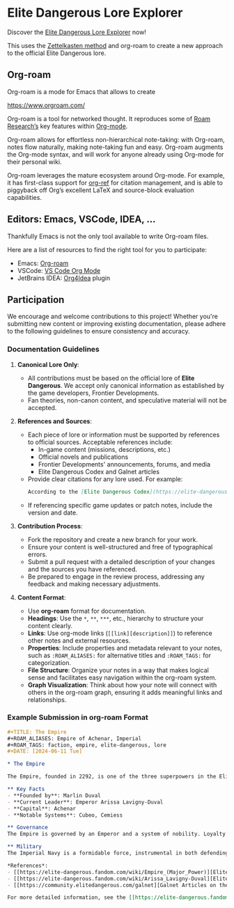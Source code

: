 # Elite Dangerous Lore Explorer

Discover the [Elite Dangerous Lore Explorer](https://elitedangereuse.github.io/LoreExplorer/) now!

This uses the [Zettelkasten method](https://www.orgroam.com/manual.html#A-Brief-Introduction-to-the-Zettelkasten-Method) and org-roam to create a new approach to the official Elite Dangerous lore.

## Org-roam

Org-roam is a mode for Emacs that allows to create 

https://www.orgroam.com/

Org-roam is a tool for networked thought. It reproduces some of [Roam Research’s](https://roamresearch.com/) key features within [Org-mode](https://orgmode.org/).

Org-roam allows for effortless non-hierarchical note-taking: with Org-roam, notes flow naturally, making note-taking fun and easy. Org-roam augments the Org-mode syntax, and will work for anyone already using Org-mode for their personal wiki.

Org-roam leverages the mature ecosystem around Org-mode. For example, it has first-class support for [org-ref](https://github.com/jkitchin/org-ref) for citation management, and is able to piggyback off Org’s excellent LaTeX and source-block evaluation capabilities. 

## Editors: Emacs, VSCode, IDEA, ...

Thankfully Emacs is not the only tool available to write Org-roam files.

Here are a list of resources to find the right tool for you to participate:
  * Emacs: [Org-roam](https://www.orgroam.com/)
  * VSCode: [VS Code Org Mode](https://vscode-org-mode.github.io/vscode-org-mode/)
  * JetBrains IDEA: [Org4Idea](https://plugins.jetbrains.com/plugin/7095-org4idea) plugin

## Participation

We encourage and welcome contributions to this project! Whether you're submitting new content or improving existing documentation, please adhere to the following guidelines to ensure consistency and accuracy.

### Documentation Guidelines

1. **Canonical Lore Only**:
   - All contributions must be based on the official lore of **Elite Dangerous**. We accept only canonical information as established by the game developers, Frontier Developments.
   - Fan theories, non-canon content, and speculative material will not be accepted.

2. **References and Sources**:
   - Each piece of lore or information must be supported by references to official sources. Acceptable references include:
     - In-game content (missions, descriptions, etc.)
     - Official novels and publications
     - Frontier Developments' announcements, forums, and media
     - Elite Dangerous Codex and Galnet articles
   - Provide clear citations for any lore used. For example:
     ```markdown
     According to the [Elite Dangerous Codex](https://elite-dangerous.fandom.com/wiki/Codex), the Thargoids were first encountered in the year 3125.
     ```
   - If referencing specific game updates or patch notes, include the version and date.

3. **Contribution Process**:
   - Fork the repository and create a new branch for your work.
   - Ensure your content is well-structured and free of typographical errors.
   - Submit a pull request with a detailed description of your changes and the sources you have referenced.
   - Be prepared to engage in the review process, addressing any feedback and making necessary adjustments.

4. **Content Format**:
   - Use **org-roam** format for documentation.
   - **Headings**: Use the `*`, `**`, `***`, etc., hierarchy to structure your content clearly.
   - **Links**: Use org-mode links (`[[link][description]]`) to reference other notes and external resources.
   - **Properties**: Include properties and metadata relevant to your notes, such as `:ROAM_ALIASES:` for alternative titles and `:ROAM_TAGS:` for categorization.
   - **File Structure**: Organize your notes in a way that makes logical sense and facilitates easy navigation within the org-roam system.
   - **Graph Visualization**: Think about how your note will connect with others in the org-roam graph, ensuring it adds meaningful links and relationships.

### Example Submission in org-roam Format

```org
#+TITLE: The Empire
#+ROAM_ALIASES: Empire of Achenar, Imperial
#+ROAM_TAGS: faction, empire, elite-dangerous, lore
#+DATE: [2024-06-11 Tue]

* The Empire

The Empire, founded in 2292, is one of the three superpowers in the Elite Dangerous galaxy. Known for its aristocratic society and military strength, the Empire is a dominant force in galactic politics.

** Key Facts
- **Founded by**: Marlin Duval
- **Current Leader**: Emperor Arissa Lavigny-Duval
- **Capital**: Achenar
- **Notable Systems**: Cubeo, Cemiess

** Governance
The Empire is governed by an Emperor and a system of nobility. Loyalty and honor are central values, with a societal structure that rewards service to the state.

** Military
The Imperial Navy is a formidable force, instrumental in both defending the Empire's interests and in its expansionist policies.

*References*:
- [[https://elite-dangerous.fandom.com/wiki/Empire_(Major_Power)][Elite Dangerous Codex - The Empire]]
- [[https://elite-dangerous.fandom.com/wiki/Arissa_Lavigny-Duval][Elite Dangerous Codex - Arissa Lavigny-Duval]]
- [[https://community.elitedangerous.com/galnet][Galnet Articles on the Empire]]

For more detailed information, see the [[https://elite-dangerous.fandom.com/wiki/Empire_(Major_Power)][Empire entry on the Elite Dangerous Wiki]].
```
